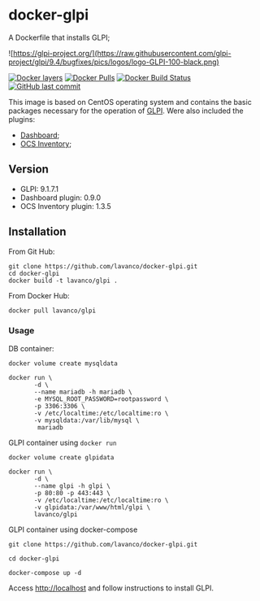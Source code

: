# docker-glpi
A Dockerfile that installs GLPI;

![https://glpi-project.org/](https://raw.githubusercontent.com/glpi-project/glpi/9.4/bugfixes/pics/logos/logo-GLPI-100-black.png)

[![Docker layers](https://images.microbadger.com/badges/image/lavanco/glpi.svg)](https://microbadger.com/images/lavanco/glpi) [![Docker Pulls](https://img.shields.io/docker/pulls/lavanco/glpi.svg)](https://hub.docker.com/r/lavanco/glpi/) [![Docker Build Status](https://img.shields.io/docker/build/lavanco/glpi.svg)](https://hub.docker.com/r/lavanco/glpi/) [![GitHub last commit](https://img.shields.io/github/last-commit/lavanco/docker-glpi.svg)](https://github.com/lavanco/docker-glpi)

This image is based on CentOS operating system and contains the basic packages necessary for the operation of [GLPI](https://forge.glpi-project.org/projects/dashboard). Were also included the plugins:

- [Dashboard](https://forge.glpi-project.org/projects/dashboard);
- [OCS Inventory](https://forge.glpi-project.org/projects/ocsinventoryng);

## Version

- GLPI: 9.1.7.1
- Dashboard plugin: 0.9.0 
- OCS Inventory plugin: 1.3.5


## Installation

From Git Hub:

```
git clone https://github.com/lavanco/docker-glpi.git
cd docker-glpi
docker build -t lavanco/glpi .
```

From Docker Hub:

```
docker pull lavanco/glpi
```

### Usage

DB container:

```
docker volume create mysqldata

docker run \
       -d \
       --name mariadb -h mariadb \
       -e MYSQL_ROOT_PASSWORD=rootpassword \
       -p 3306:3306 \
       -v /etc/localtime:/etc/localtime:ro \
       -v mysqldata:/var/lib/mysql \
        mariadb
```
GLPI container using ` docker run `

```
docker volume create glpidata

docker run \
       -d \
       --name glpi -h glpi \
       -p 80:80 -p 443:443 \
       -v /etc/localtime:/etc/localtime:ro \
       -v glpidata:/var/www/html/glpi \
       lavanco/glpi
```
GLPI container using docker-compose


```
git clone https://github.com/lavanco/docker-glpi.git

cd docker-glpi

docker-compose up -d
```

Access [http://localhost](http://localhost) and follow instructions to install GLPI.